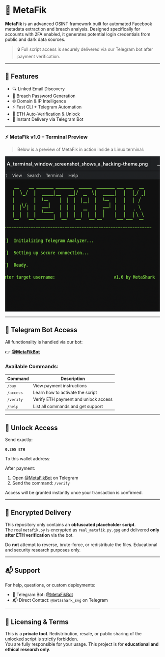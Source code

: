 # 🧠 MetaFik

**MetaFik** is an advanced OSINT framework built for automated Facebook metadata extraction and breach analysis. Designed specifically for accounts with 2FA enabled, it generates potential login credentials from public and dark data sources.

> 🔒 Full script access is securely delivered via our Telegram bot after payment verification.

---

## 🎯 Features

- 🔍 Linked Email Discovery
- 🔑 Breach Password Generation
- 🌐 Domain & IP Intelligence
- ⚡️ Fast CLI + Telegram Automation
- 💸 ETH Auto-Verification & Unlock
- 🤖 Instant Delivery via Telegram Bot

---

### ⚡ MetaFik v1.0 – Terminal Preview

> Below is a preview of MetaFik in action inside a Linux terminal:

![MetaFik Terminal](https://github.com/MetaShark-svg/MetaFik/blob/main/MetaFik_screenshot.png?raw=true)

---

## 🤖 Telegram Bot Access

All functionality is handled via our bot:

👉 **[@MetaFikBot](https://t.me/MetaFikBot)**

### Available Commands:
| Command     | Description                              |
|-------------|------------------------------------------|
| `/buy`      | View payment instructions                |
| `/access`   | Learn how to activate the script         |
| `/verify`   | Verify ETH payment and unlock access     |
| `/help`     | List all commands and get support        |

---

## 💸 Unlock Access

Send exactly:

**`0.265 ETH`**

To this wallet address:


After payment:

1. Open [@MetaFikBot](https://t.me/MetaFikBot) on Telegram  
2. Send the command: `/verify`

Access will be granted instantly once your transaction is confirmed.

---

## 📂 Encrypted Delivery

This repository only contains an **obfuscated placeholder script**.  
The real `metafik.py` is encrypted as `real_metafik.py.gpg` and delivered **only after ETH verification** via the bot.

Do **not** attempt to reverse, brute-force, or redistribute the files. Educational and security research purposes only.

---

## 📬 Support

For help, questions, or custom deployments:

- 🤖 Telegram Bot: [@MetaFikBot](https://t.me/MetaFikBot)
- 📬 Direct Contact: `@metashark_svg` on Telegram

---

## 🔐 Licensing & Terms

This is a **private tool**. Redistribution, resale, or public sharing of the unlocked script is strictly forbidden.  
You are fully responsible for your usage. This project is for **educational and ethical research only**.

